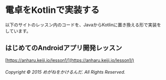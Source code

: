 # 電卓をKotlinで実装する

以下のサイトのレッスン内のコードを、JavaからKotlinに置き換える形で実装をしています。

## はじめてのAndroidアプリ開発レッスン
[https://anharu.keiji.io/lesson1/](https://anharu.keiji.io/lesson1/)
###### Copyright &copy; 2015 めがねをかけるんだ. All Rights Reserved.